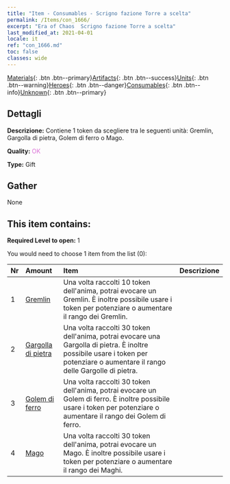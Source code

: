 ```yaml
---
title: "Item - Consumables - Scrigno fazione Torre a scelta"
permalink: /Items/con_1666/
excerpt: "Era of Chaos  Scrigno fazione Torre a scelta"
last_modified_at: 2021-04-01
locale: it
ref: "con_1666.md"
toc: false
classes: wide
---
```

 [Materials](/it/Items/){: .btn .btn--primary}[Artifacts](/it/Items/Artifacts/){: .btn .btn--success}[Units](/it/Items/Units/){: .btn .btn--warning}[Heroes](/it/Items/Heroes/){: .btn .btn--danger}[Consumables](/it/Items/Consumables/){: .btn .btn--info}[Unknown](/it/Items/Unknown/){: .btn .btn--primary}

## Dettagli
 **Descrizione:** Contiene 1 token da scegliere tra le seguenti unità: Gremlin, Gargolla di pietra, Golem di ferro o Mago.

 **Quality:** <span style="color: #DA70D6">OK</span>

 **Type:** Gift

## Gather

  None

## This item contains:

 **Required Level to open:** 1

 You would need to choose 1 item from the list (0):

  | Nr | Amount |     Item    | Descrizione |
  |:---|:-------|:------------|:-----------:|
  | 1 | [Gremlin](/it/Items/unt_235/) | Una volta raccolti 10 token dell'anima, potrai evocare un Gremlin. È inoltre possibile usare i token per potenziare o aumentare il rango dei Gremlin. | 
  | 2 | [Gargolla di pietra](/it/Items/unt_236/) | Una volta raccolti 30 token dell'anima, potrai evocare una Gargolla di pietra. È inoltre possibile usare i token per potenziare o aumentare il rango delle Gargolle di pietra. | 
  | 3 | [Golem di ferro](/it/Items/unt_237/) | Una volta raccolti 30 token dell'anima, potrai evocare un Golem di ferro. È inoltre possibile usare i token per potenziare o aumentare il rango dei Golem di ferro. | 
  | 4 | [Mago](/it/Items/unt_238/) | Una volta raccolti 30 token dell'anima, potrai evocare un Mago. È inoltre possibile usare i token per potenziare o aumentare il rango dei Maghi. | 

